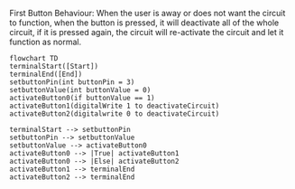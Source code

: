 First Button Behaviour: When the user is away or does not want the circuit to function, when the button is pressed, it will deactivate all of the whole circuit, if it is pressed again, the circuit will re-activate the circuit and let it function as normal.

```mermaid
flowchart TD
terminalStart([Start])
terminalEnd([End])
setbuttonPin(int buttonPin = 3)
setbuttonValue(int buttonValue = 0)
activateButton0(if buttonValue == 1)
activateButton1(digitalWrite 1 to deactivateCircuit)
activateButton2(digitalwrite 0 to deactivateCircuit)
   
terminalStart --> setbuttonPin
setbuttonPin --> setbuttonValue
setbuttonValue --> activateButton0
activateButton0 --> |True| activateButton1
activateButton0 --> |Else| activateButton2
activateButton1 --> terminalEnd
activateButton2 --> terminalEnd
```
